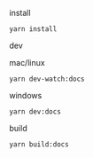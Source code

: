 install

```shell
yarn install
```

dev

mac/linux
```shell
yarn dev-watch:docs
```

windows
```shell
yarn dev:docs
```

build

```shell
yarn build:docs
```

